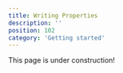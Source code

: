 ```yaml
---
title: Writing Properties
description: ''
position: 102
category: 'Getting started'
---
```


<alert type="warning">
This page is under construction!
</alert>